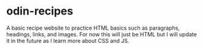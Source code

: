# odin-recipes
A basic recipe website to practice HTML basics such as paragraphs, headings, links, and images. For now this will just be HTML but I will update it in the future as I learn more about CSS and JS.